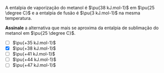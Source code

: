 A entalpia de vaporização do metanol é $\pu{38 kJ.mol-1}$ em $\pu{25 \degree C}$ e a entalpia de fusão é $\pu{3 kJ.mol-1}$ na mesma temperatura.

**Assinale** a alternativa que mais se aproxima da entalpia de sublimação do metanol em $\pu{25 \degree C}$.

- [ ] $\pu{+35 kJ.mol-1}$
- [x] $\pu{+38 kJ.mol-1}$
- [ ] $\pu{+41 kJ.mol-1}$
- [ ] $\pu{+44 kJ.mol-1}$
- [ ] $\pu{+47 kJ.mol-1}$